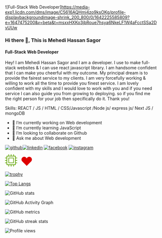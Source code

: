 ![Full-Stack Web Developer]https://media-exp1.licdn.com/dms/image/C5616AQHmi4zo9ksOKg/profile-displaybackgroundimage-shrink_200_800/0/1642225585809?e=1647475200&v=beta&t=msxxHXKo3jbRoue7hsya6NkeLF1W4aFcctSSa2DvUUw
### Hi there 👋, This is Mehedi Hassan Sagor
#### Full-Stack Web Developer


Hey! I am Mehedi Hassan Sagor and I am a developer. I use to make full-stack websites & I can use react javascript library. I am handsome confident that I can make you cheerful with my outcome. My principal dream is to provide the fairest service to my clients. I am very forcefully working & willing to work all the time to provide you finest service. I am lovely confident with my skills and I would love to work with you and if you need service I can also guide you from growing to deploying. so if you find me the right person for your job then specifically do it. Thank you!

Skills: REACT / JS / HTML / CSS/Javascript /Node js/ express js/ Next JS / mongoDB

- 🔭 I’m currently working on Web development 
- 🌱 I’m currently learning JavaScript 
- 👯 I’m looking to collaborate on Github 
- 💬 Ask me about Web development 


[<img src='https://cdn.jsdelivr.net/npm/simple-icons@3.0.1/icons/github.svg' alt='github' height='40'>](https://github.com/mehedihassansagor)[<img src='https://cdn.jsdelivr.net/npm/simple-icons@3.0.1/icons/linkedin.svg' alt='linkedin' height='40'>](https://www.linkedin.com/in/https://www.linkedin.com/in/mehedi-hassan-sagor//) [<img src='https://cdn.jsdelivr.net/npm/simple-icons@3.0.1/icons/facebook.svg' alt='facebook' height='40'>](https://www.facebook.com/https://www.facebook.com/sagor286/) 
 [<img src='https://cdn.jsdelivr.net/npm/simple-icons@3.0.1/icons/instagram.svg' alt='instagram' height='40'>](https://www.instagram.com/https://www.instagram.com/sagor.mehedihassan//)  

<a href='https://docs.github.com/en/developers'><img src='https://raw.githubusercontent.com/acervenky/animated-github-badges/master/assets/devbadge.gif' width='40' height='40'></a> <a href='https://docs.github.com/en/github/supporting-the-open-source-community-with-github-sponsors'><img src='https://raw.githubusercontent.com/acervenky/animated-github-badges/master/assets/sponsorbadge.gif' width='35' height='35'></a> 

[![trophy](https://github-profile-trophy.vercel.app/?username=mehedihassansagor)](https://github.com/ryo-ma/github-profile-trophy)

[![Top Langs](https://github-readme-stats.vercel.app/api/top-langs/?username=mehedihassansagor)](https://github.com/anuraghazra/github-readme-stats)

![GitHub stats](https://github-readme-stats.vercel.app/api?username=mehedihassansagor&show_icons=true&count_private=true)  

![GitHub Activity Graph](https://activity-graph.herokuapp.com/graph?username=mehedihassansagor)  

![GitHub metrics](https://metrics.lecoq.io/mehedihassansagor)  

![GitHub streak stats](https://github-readme-streak-stats.herokuapp.com/?user=mehedihassansagor)  

![Profile views](https://gpvc.arturio.dev/mehedihassansagor)  
